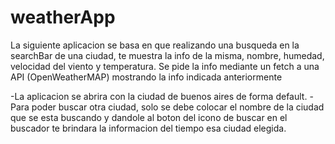 # weatherApp

La siguiente aplicacion se basa en que realizando una busqueda en la searchBar de una ciudad, te muestra la info de la misma, nombre, humedad, velocidad del viento y temperatura.
Se pide la info mediante un fetch a una API (OpenWeatherMAP) mostrando la info indicada anteriormente

-La aplicacion se abrira con la ciudad de buenos aires de forma default.
-Para poder buscar otra ciudad, solo se debe colocar el nombre de la ciudad que se esta buscando y dandole al boton del icono de buscar en el buscador te brindara la informacion del tiempo esa ciudad elegida.
